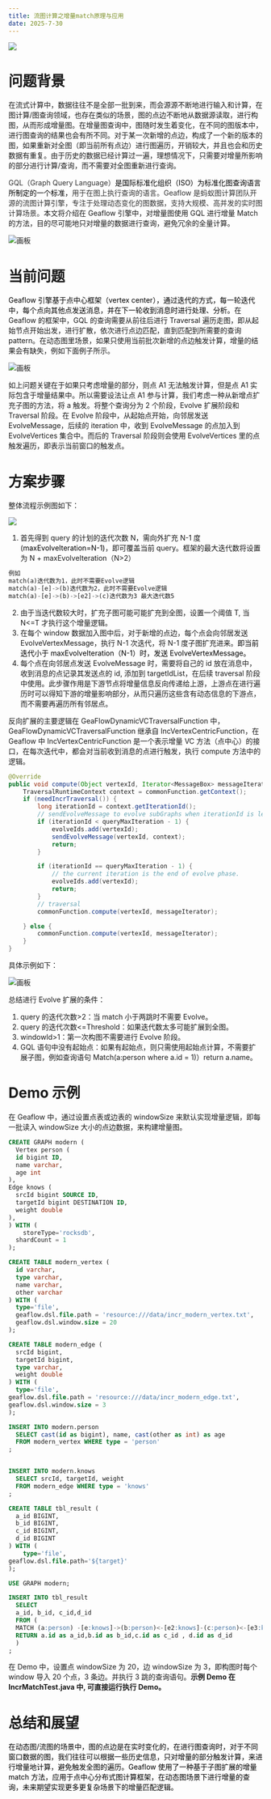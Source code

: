 ```yaml
---
title: 流图计算之增量match原理与应用
date: 2025-7-30
---
```


![](https://intranetproxy.alipay.com/skylark/lark/0/2025/png/23857192/1743162676746-973d8e75-11b5-43d7-8832-724e7332b964.png)

# 问题背景

在流式计算中，数据往往不是全部一批到来，而会源源不断地进行输入和计算，在图计算/图查询领域，也存在类似的场景，图的点边不断地从数据源读取，进行构图，从而形成增量图。在增量图查询中，图随时发生着变化，在不同的图版本中，进行图查询的结果也会有所不同。对于某一次新增的点边，构成了一个新的版本的图，如果重新对全图（即当前所有点边）进行图遍历，开销较大，并且也会和历史数据有重复。由于历史的数据已经计算过一遍，理想情况下，只需要对增量所影响的部分进行计算/查询，而不需要对全图重新进行查询。

<!-- truncate -->

<font style="color:rgb(51, 51, 51);">GQL（Graph Query Language）</font><font style="color:rgb(0, 0, 0);">是国际标准化组织（ISO）为标准化图查询语言所制定的一个标准，</font><font style="color:rgb(51, 51, 51);">用于在图上执行查询的语言。Geaflow 是蚂蚁图计算团队开源的流图计算引擎，专注于处理动态变化的图数据，支持大规模、高并发的实时图计算场景。</font>本文将介绍在 Geaflow 引擎中，对增量图使用 GQL 进行增量 Match 的方法，目的尽可能地只对增量的数据进行查询，避免冗余的全量计算。

![画板](https://intranetproxy.alipay.com/skylark/lark/0/2025/jpeg/23857192/1741574572676-ff7e2c56-14d0-470c-b21d-604f928c6ec9.jpeg)

# 当前问题

<font style="color:rgb(0, 0, 0);">Geaflow 引擎基于点中心框架（vertex center），通过迭代的方式，每一轮迭代中，每个点向其他点发送消息，并在下一轮收到消息时进行处理、分析。</font>在 Geaflow 的框架中，GQL 的查询需要从前往后进行 Traversal 遍历走图，即从起始节点开始出发，进行扩散，依次进行点边匹配，直到匹配到所需要的查询 pattern。在动态图里场景，如果只使用当前批次新增的点边触发计算，增量的结果会有缺失，例如下面例子所示。

![画板](https://intranetproxy.alipay.com/skylark/lark/0/2025/jpeg/23857192/1741576149930-b169b7da-0600-4fca-b6ad-5eadcfdbff5b.jpeg)

如上问题关键在于如果只考虑增量的部分，则点 A1 无法触发计算，但是点 A1 实际包含于增量结果中。所以需要设法让点 A1 参与计算，我们考虑一种从新增点扩充子图的方法，将 a 触发。将整个查询分为 2 个阶段，Evolve 扩展阶段和 Traversal 阶段。在 Evolve 阶段中，从起始点开始，向邻居发送 EvolveMessage，后续的 iteration 中，收到 EvolveMessage 的点加入到 EvolveVertices 集合中。而后的 Traversal 阶段则会使用 EvolveVertices 里的点触发遍历，即表示当前窗口的触发点。

# 方案步骤

整体流程示例图如下：

![](https://intranetproxy.alipay.com/skylark/lark/0/2025/png/23857192/1741599519420-37fd1d9f-6623-44b3-87e4-5ac5275b876f.png)

1. 首先得到 query 的计划的迭代次数 N，需向外扩充 N-1 度(<font style="color:#000000;">maxEvolveIteration=N-1)</font>，即可覆盖当前 query。框架的最大迭代数将设置为 N + maxEvolveIteration（N>2）

```sql
例如
match(a)迭代数为1，此时不需要Evolve逻辑
match(a)-[e]->(b)迭代数为2，此时不需要Evolve逻辑
match(a)-[e]->(b)->[e2]->(c)迭代数为3 最大迭代数5
```

2. 由于当迭代数较大时，扩充子图可能可能扩充到全图，设置一个阈值 T, 当 N<=T 才执行这个增量逻辑。
3. 在每个 window 数据加入图中后，对于新增的点边，每个点会向邻居发送 EvolveVertexMessage，执行 N-1 次迭代，将 N-1 度子图扩充进来。<font style="color:#000000;">即当前迭代小于 maxEvolveIteration（N-1）时，发送 EvolveVertexMessage。</font>
4. 每个点在向邻居点发送 EvolveMessage 时，需要将自己的 id 放在消息中，收到消息的点记录其发送点的 id, 添加到 targetIdList，在后续 traversal 阶段中使用。此步骤作用是下游节点将增量信息反向传递给上游，上游点在进行遍历时可以得知下游的增量影响部分，从而只遍历这些含有动态信息的下游点，而不需要再遍历所有邻居点。

反向扩展的主要逻辑在 GeaFlowDynamicVCTraversalFunction 中，GeaFlowDynamicVCTraversalFunction 继承自 IncVertexCentricFunction，在 Geaflow 中 IncVertexCentricFunction 是一个表示增量 VC 方法（点中心）的接口，在每次迭代中，都会对当前收到消息的点进行触发，执行 compute 方法中的逻辑。

```java
@Override
public void compute(Object vertexId, Iterator<MessageBox> messageIterator) {
    TraversalRuntimeContext context = commonFunction.getContext();
    if (needIncrTraversal()) {
        long iterationId = context.getIterationId();
        // sendEvolveMessage to evolve subGraphs when iterationId is less than the plan iteration
        if (iterationId < queryMaxIteration - 1) {
            evolveIds.add(vertexId);
            sendEvolveMessage(vertexId, context);
            return;
        }

        if (iterationId == queryMaxIteration - 1) {
            // the current iteration is the end of evolve phase.
            evolveIds.add(vertexId);
            return;
        }
        // traversal
        commonFunction.compute(vertexId, messageIterator);

    } else {
        commonFunction.compute(vertexId, messageIterator);
    }
}
```

具体示例如下：

![画板](https://intranetproxy.alipay.com/skylark/lark/0/2024/jpeg/23857192/1734590557540-5f3f4528-fa07-4208-8425-bc514ea5e06b.jpeg)

总结进行 Evolve 扩展的条件：

1. query 的迭代次数>2：当 match 小于两跳时不需要 Evolve。
2. query 的迭代次数<=Threshold：如果迭代数太多可能扩展到全图。
3. windowId>1：第一次构图不需要进行 Evolve 阶段。
4. GQL 语句中没有起始点：如果有起始点，则只需使用起始点计算，不需要扩展子图，例如查询语句 Match(a:person where a.id = 1)）return a.name。

# Demo 示例

在 Geaflow 中，通过设置点表或边表的 windowSize 来默认实现增量逻辑，即每一批读入 windowSize 大小的点边数据，来构建增量图。

```sql
CREATE GRAPH modern (
  Vertex person (
  id bigint ID,
  name varchar,
  age int
),
Edge knows (
  srcId bigint SOURCE ID,
  targetId bigint DESTINATION ID,
  weight double
),
) WITH (
	storeType='rocksdb',
  shardCount = 1
);

CREATE TABLE modern_vertex (
  id varchar,
  type varchar,
  name varchar,
  other varchar
) WITH (
  type='file',
  geaflow.dsl.file.path = 'resource:///data/incr_modern_vertex.txt',
  geaflow.dsl.window.size = 20
);

CREATE TABLE modern_edge (
  srcId bigint,
  targetId bigint,
  type varchar,
  weight double
) WITH (
  type='file',
geaflow.dsl.file.path = 'resource:///data/incr_modern_edge.txt',
geaflow.dsl.window.size = 3
);

INSERT INTO modern.person
  SELECT cast(id as bigint), name, cast(other as int) as age
  FROM modern_vertex WHERE type = 'person'
;


INSERT INTO modern.knows
  SELECT srcId, targetId, weight
  FROM modern_edge WHERE type = 'knows'
;

CREATE TABLE tbl_result (
  a_id BIGINT,
  b_id BIGINT,
  c_id BIGINT,
  d_id BIGINT
) WITH (
	type='file',
geaflow.dsl.file.path='${target}'
);

USE GRAPH modern;

INSERT INTO tbl_result
  SELECT
  a_id, b_id, c_id,d_id
  FROM (
  MATCH (a:person) -[e:knows]->(b:person)<-[e2:knows]-(c:person)<-[e3:knows]-(d:person) where a.id!=c.id
  RETURN a.id as a_id,b.id as b_id,c.id as c_id , d.id as d_id
  )
;
```

在 Demo 中，设置点 windowSize 为 20，边 windowSize 为 3，即构图时每个 window 导入 20 个点，3 条边。并执行 3 跳的查询语句。**示例 Demo 在 IncrMatchTest.java 中, 可直接运行执行 Demo。**

# 总结和展望

<font style="color:rgb(0, 0, 0);">在动态图/流图的场景中，图的点边是在实时变化的，在进行图查询时，对于不同窗口数据的图，我们往往可以根据一些历史信息，只对增量的部分触发计算，来进行增量地计算，避免触发全图的遍历。Geaflow 使用了一种基于子图扩展的增量 match 方法，应用于点中心分布式图计算框架，在动态图场景下进行增量的查询，未来期望实现更多更复杂场景下的增量匹配逻辑。</font>
